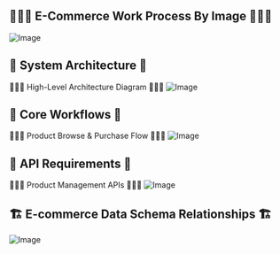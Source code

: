 

 ## 🌟🌟🌟 E-Commerce Work Process By Image 🌟🌟🌟

  ![Image](https://github.com/user-attachments/assets/41f6427d-67d3-4e4b-83ad-07fd553d3036)

## 📌 System Architecture 📌
🌟🌟🌟 High-Level Architecture Diagram 🌟🌟🌟
![Image](https://github.com/user-attachments/assets/61a17dfd-d6e5-4888-aa97-afec31408768)


## 📌 Core Workflows 📌
🌟🌟🌟 Product Browse & Purchase Flow 🌟🌟🌟
![Image](https://github.com/user-attachments/assets/85116b3f-9faf-437d-aa06-f0a59d2852e7)


## 📌  API Requirements 📌
🌟🌟🌟 Product Management APIs 🌟🌟🌟
![Image](https://github.com/user-attachments/assets/b1644e3d-97e2-41e6-aaaa-d8365aa7892c)


## 🏗️ E-commerce Data Schema Relationships 🏗️
![Image](https://github.com/user-attachments/assets/370c90a6-b9f3-4250-bf66-cea9adc2ac2b)
